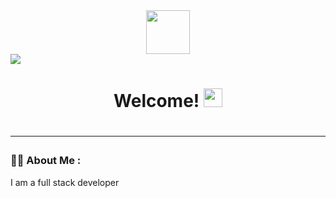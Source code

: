 <div id="header" align="center" >
  <img width=70px height=70px src="https://media.giphy.com/media/4EbPq54Rbx5UvBXsRx/giphy.gif" />
</div>

<div id="profile-views align="center">
<img src="https://komarev.com/ghpvc/?username=JosselineG&color=yellowgreen&style=plastic" />  
</div>

<h1 align="center"> 
  Welcome! 
  <img width=30px height=30px src="https://media.giphy.com/media/m0dmKBkncVETJv2h0S/giphy.gif"> 
<h1>

---

### :woman_technologist: About Me :

I am a full stack developer 
